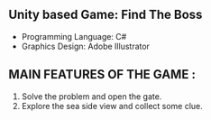 ## Unity based Game: Find The Boss

* Programming Language: C#
* Graphics Design: Adobe Illustrator


## MAIN FEATURES OF THE GAME : 

1.	Solve the problem and open the gate.
2.	Explore the sea side view and collect some clue. 
